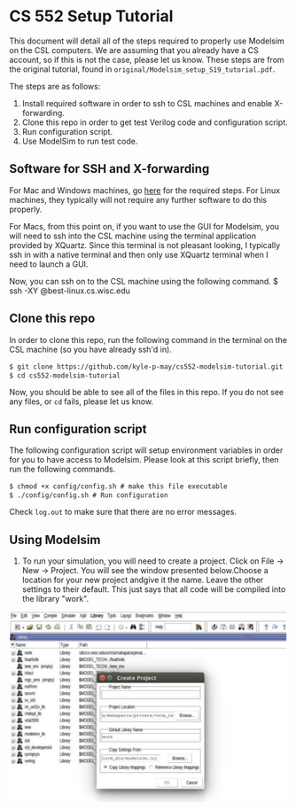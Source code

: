 # CS 552 Setup Tutorial
This document will detail all of the steps required to properly use Modelsim on the CSL computers. We are assuming that you already have a CS account, so if this is not the case, please let us know.
These steps are from the original tutorial, found in `original/Modelsim_setup_S19_tutorial.pdf`.

The steps are as follows:
1. Install required software in order to ssh to CSL machines and enable X-forwarding.
2. Clone this repo in order to get test Verilog code and configuration script.
3. Run configuration script.
4. Use ModelSim to run test code.

## Software for SSH and X-forwarding
For Mac and Windows machines, go [here](https://sites.google.com/wisc.edu/modelsim-x-forwarding) for the required steps. For Linux machines, they typically will not require any further software to do this properly.

For Macs, from this point on, if you want to use the GUI for Modelsim, you will need to ssh into the CSL machine using the terminal application provided by XQuartz. Since this terminal is not pleasant looking, I typically ssh in with a native terminal and then only use XQuartz terminal when I need to launch a GUI.

Now, you can ssh on to the CSL machine using the following command.
    $ ssh -XY <CS username>@best-linux.cs.wisc.edu

## Clone this repo
In order to clone this repo, run the following command in the terminal on the CSL machine (so you have already ssh'd in).

    $ git clone https://github.com/kyle-p-may/cs552-modelsim-tutorial.git 
    $ cd cs552-modelsim-tutorial

Now, you should be able to see all of the files in this repo. If you do not see any files, or `cd` fails, please let us know.

## Run configuration script
The following configuration script will setup environment variables in order for you to have access to Modelsim. Please look at this script briefly, then run the following commands.

    $ chmod +x config/config.sh # make this file executable
    $ ./config/config.sh # Run configuration

Check `log.out` to make sure that there are no error messages.

## Using Modelsim
1. To run your simulation, you will need to create a project. Click on File -> New -> Project. You will see the window presented below.Choose a location for your new project andgive it the name. Leave the other settings to their default. This just says that all code will be compiled into the library "work". 

![Step 1 Figure](https://github.com/kyle-p-may/cs552-modelsim-tutorial/blob/master/figures/step5.png)

